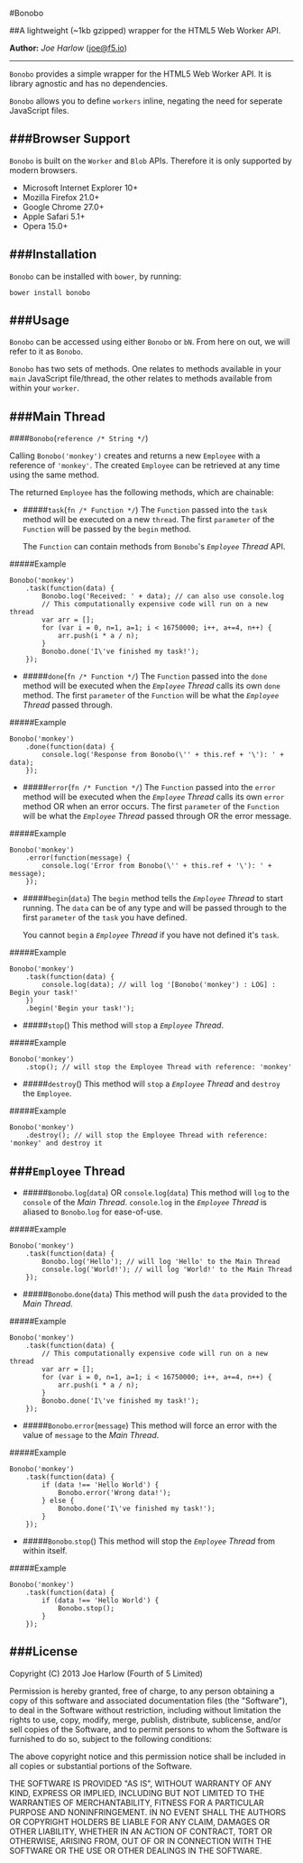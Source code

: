 #Bonobo

##A lightweight (~1kb gzipped) wrapper for the HTML5 Web Worker API.

**Author:** *Joe Harlow* (<joe@f5.io>)

---
`Bonobo` provides a simple wrapper for the HTML5 Web Worker API. It is library agnostic and has no dependencies.

`Bonobo` allows you to define `workers` inline, negating the need for seperate JavaScript files.

###Browser Support
---

`Bonobo` is built on the `Worker` and `Blob` APIs. Therefore it is only supported by modern browsers.

- Microsoft Internet Explorer 10+
- Mozilla Firefox 21.0+
- Google Chrome 27.0+
- Apple Safari 5.1+
- Opera 15.0+

###Installation
---

`Bonobo` can be installed with `bower`, by running:

`bower install bonobo`

###Usage
---

`Bonobo` can be accessed using either `Bonobo` or `bN`. From here on out, we will refer to it as `Bonobo`.

`Bonobo` has two sets of methods. One relates to methods available in your `main` JavaScript file/thread, the other relates to methods available from within your `worker`.

###Main Thread
---

####`Bonobo`(`reference /* String */`)

Calling `Bonobo('monkey')` creates and returns a new `Employee` with a reference of `'monkey'`. The created `Employee` can be retrieved at any time using the same method.

The returned `Employee` has the following methods, which are chainable:

- #####`task`(`fn /* Function */`)
	The `Function` passed into the `task` method will be executed on a new `thread`. The first `parameter` of the `Function` will be passed by the `begin` method.
	
	The `Function` can contain methods from `Bonobo`'s *`Employee` Thread* API.
	
#####Example

    Bonobo('monkey')
    	.task(function(data) {
    		Bonobo.log('Received: ' + data); // can also use console.log
    		// This computationally expensive code will run on a new thread
    		var arr = [];
			for (var i = 0, n=1, a=1; i < 16750000; i++, a+=4, n++) {
				arr.push(i * a / n);
			}
			Bonobo.done('I\'ve finished my task!');
    	});

- #####`done`(`fn /* Function */`)
	The `Function` passed into the `done` method will be executed when the *`Employee` Thread* calls its own `done` method. The first `parameter` of the `Function` will be what the *`Employee` Thread* passed through.
	
#####Example

    Bonobo('monkey')
    	.done(function(data) {
       		console.log('Response from Bonobo(\'' + this.ref + '\'): ' + data);
       	});


- #####`error`(`fn /* Function */`)
	The `Function` passed into the `error` method will be executed when the *`Employee` Thread* calls its own `error` method OR when an error occurs. The first `parameter` of the `Function` will be what the *`Employee` Thread* passed through OR the error message.
	
#####Example

    Bonobo('monkey')
    	.error(function(message) {
       		console.log('Error from Bonobo(\'' + this.ref + '\'): ' + message);
       	});

- #####`begin`(`data`)
	The `begin` method tells the *`Employee` Thread* to start running. The `data` can be of any type and will be passed through to the first `parameter` of the `task` you have defined.
	
	You cannot `begin` a *`Employee` Thread* if you have not defined it's `task`.

#####Example

    Bonobo('monkey')
    	.task(function(data) {
    		console.log(data); // will log '[Bonobo('monkey') : LOG] : Begin your task!'
    	})
    	.begin('Begin your task!');

- #####`stop`()
	This method will `stop` a *`Employee` Thread*.
	
#####Example

    Bonobo('monkey')
    	.stop(); // will stop the Employee Thread with reference: 'monkey'

- #####`destroy`()
	This method will `stop` a *`Employee` Thread* and `destroy` the `Employee`.
	
#####Example

    Bonobo('monkey')
    	.destroy(); // will stop the Employee Thread with reference: 'monkey' and destroy it



###`Employee` Thread
---
- #####`Bonobo`.`log`(`data`) OR `console`.`log`(`data`)
	This method will `log` to the `console` of the *Main Thread*. `console`.`log` in the *`Employee` Thread* is aliased to `Bonobo`.`log` for ease-of-use.

#####Example

    Bonobo('monkey')
    	.task(function(data) {
    		Bonobo.log('Hello'); // will log 'Hello' to the Main Thread
    		console.log('World!'); // will log 'World!' to the Main Thread
       	});
	
- #####`Bonobo`.`done`(`data`)
	This method will push the `data` provided to the *Main Thread*.
	
#####Example

    Bonobo('monkey')
    	.task(function(data) {
    		// This computationally expensive code will run on a new thread
    		var arr = [];
			for (var i = 0, n=1, a=1; i < 16750000; i++, a+=4, n++) {
				arr.push(i * a / n);
			}
			Bonobo.done('I\'ve finished my task!');
    	});


- #####`Bonobo`.`error`(`message`)
	This method will force an error with the value of `message` to the *Main Thread*.
	
#####Example

    Bonobo('monkey')
    	.task(function(data) {
    		if (data !== 'Hello World') {
    			Bonobo.error('Wrong data!');
    		} else {
    			Bonobo.done('I\'ve finished my task!');
    		}
    	});

- #####`Bonobo`.`stop`()
	This method will stop the *`Employee` Thread* from within itself.
	
#####Example

    Bonobo('monkey')
    	.task(function(data) {
    		if (data !== 'Hello World') {
    			Bonobo.stop();
    		}
    	});
	
###License
---

Copyright (C) 2013 Joe Harlow (Fourth of 5 Limited)

Permission is hereby granted, free of charge, to any person obtaining a copy of this software and associated documentation files (the "Software"), to deal in the Software without restriction, including without limitation the rights to use, copy, modify, merge, publish, distribute, sublicense, and/or sell copies of the Software, and to permit persons to whom the Software is furnished to do so, subject to the following conditions:

The above copyright notice and this permission notice shall be included in all copies or substantial portions of the Software.

THE SOFTWARE IS PROVIDED "AS IS", WITHOUT WARRANTY OF ANY KIND, EXPRESS OR IMPLIED, INCLUDING BUT NOT LIMITED TO THE WARRANTIES OF MERCHANTABILITY, FITNESS FOR A PARTICULAR PURPOSE AND NONINFRINGEMENT. IN NO EVENT SHALL THE AUTHORS OR COPYRIGHT HOLDERS BE LIABLE FOR ANY CLAIM, DAMAGES OR OTHER LIABILITY, WHETHER IN AN ACTION OF CONTRACT, TORT OR OTHERWISE, ARISING FROM, OUT OF OR IN CONNECTION WITH THE SOFTWARE OR THE USE OR OTHER DEALINGS IN THE SOFTWARE.




